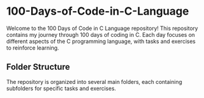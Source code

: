 # 100-Days-of-Code-in-C-Language

Welcome to the 100 Days of Code in C Language repository! This repository contains my journey through 100 days of coding in C. Each day focuses on different aspects of the C programming language, with tasks and exercises to reinforce learning.

## Folder Structure

The repository is organized into several main folders, each containing subfolders for specific tasks and exercises.


